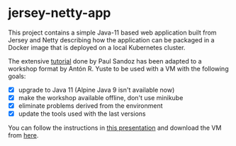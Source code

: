 # jersey-netty-app

This project contains a simple Java-11 based web application built from Jersey and Netty describing how the application can be packaged in a Docker image that is deployed on a local Kubernetes cluster.

The extensive [tutorial](https://github.com/PaulSandoz/jersey-netty-app/blob/master/Tutorial.md) done by Paul Sandoz has been adapted to a workshop format by Antón R. Yuste to be used with a VM with the following goals: 

- [x] upgrade to Java 11 (Alpine Java 9 isn't available now)
- [x] make the workshop available offline, don't use minikube
- [x] eliminate problems derived from the environment
- [x] update the tools used with the last versions

You can follow the instructions in [this presentation](https://docs.google.com/presentation/d/1l04h6MLvHANFKYgBzDsSn6QAXpzAgyIW1OK-lVQtFLM/edit?usp=sharing) and download the VM from [here](https://s3-eu-west-1.amazonaws.com/ayuste/Docker+in+Anger.zip).

